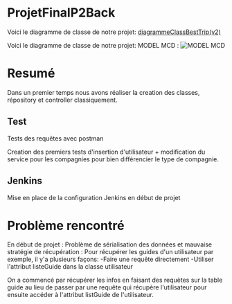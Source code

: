 # ProjetFinalP2Back

Voici le diagramme de classe de notre projet: 
[diagrammeClassBestTrip(v2)](https://user-images.githubusercontent.com/127097635/230321365-7611da73-e59b-40f3-8155-b99365678739.jpg)

Voici le diagramme de classe de notre projet:
 MODEL MCD : 
![MODEL MCD](https://user-images.githubusercontent.com/127097584/231392666-e41ea20c-2958-443b-aeda-c145eb7c103b.png)

# Resumé
Dans un premier temps nous avons réaliser la creation des classes, répository et  controller classiquement.

## Test
Tests des requêtes avec postman

Creation des premiers tests d'insertion d'utilisateur + modification du service pour les compagnies pour bien différencier le type de compagnie. 

## Jenkins
Mise en place de la configuration Jenkins en début de projet

# Problème rencontré
En début de projet :
Problème de sérialisation des données et mauvaise stratégie de récupération :
  Pour récupérer les guides d'un utilisateur par exemple, il y'a plusieurs façons:
      -Faire une requête directement
      -Utiliser l'attribut listeGuide dans la classe utilisateur
           
 On a commencé par récupérer les infos en faisant des requètes sur la table guide au lieu de passer par une requête qui récupère l'utilisateur pour ensuite accéder à l'attribut listGuide de l'utilisateur.
 
 

